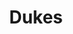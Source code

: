 ---
ee_id: '4404'
site: '1'
type: '2'
long_id: 2018-016 Dukes
url: 2018-016-dukes
title: Dukes
year: '2018'
medium: Inkjet on canvas (x3)
commission:
dims: 108 x 36 in
pitch:
ps:
live_url:
related:
youtube:
imgs: dukes-2018-016-database-dt--ViKY.jpg
subheading:
display_year: '2018'
download:
add_credit:
add_credits:
related_code:
layout: things-i-made
---